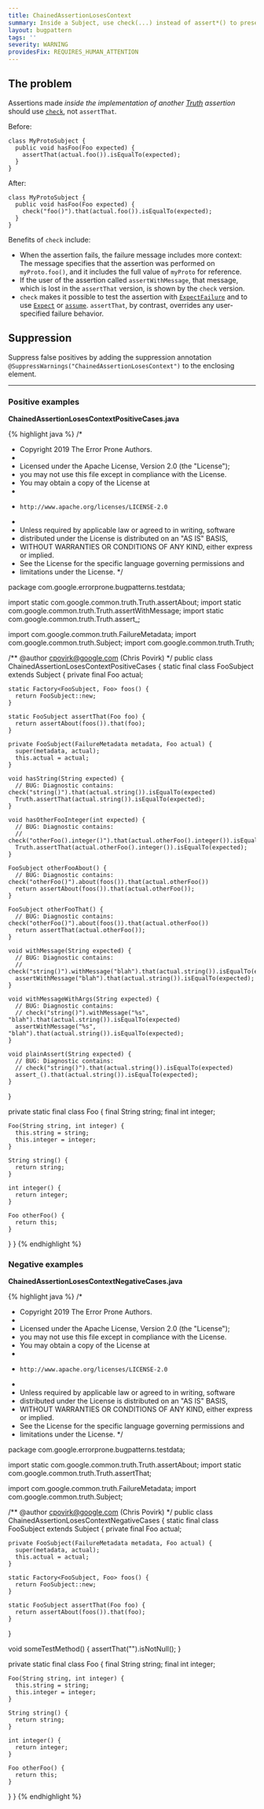 ```yaml
---
title: ChainedAssertionLosesContext
summary: Inside a Subject, use check(...) instead of assert*() to preserve user-supplied messages and other settings.
layout: bugpattern
tags: ''
severity: WARNING
providesFix: REQUIRES_HUMAN_ATTENTION
---
```


<!--
*** AUTO-GENERATED, DO NOT MODIFY ***
To make changes, edit the @BugPattern annotation or the explanation in docs/bugpattern.
-->

## The problem
Assertions made _inside the implementation of another [Truth] assertion_ should
use [`check`], not `assertThat`.

Before:

```
class MyProtoSubject {
  public void hasFoo(Foo expected) {
    assertThat(actual.foo()).isEqualTo(expected);
  }
}
```

After:

```
class MyProtoSubject {
  public void hasFoo(Foo expected) {
    check("foo()").that(actual.foo()).isEqualTo(expected);
  }
}
```

Benefits of `check` include:

-   When the assertion fails, the failure message includes more context: The
    message specifies that the assertion was performed on `myProto.foo()`, and
    it includes the full value of `myProto` for reference.
-   If the user of the assertion called `assertWithMessage`, that message, which
    is lost in the `assertThat` version, is shown by the `check` version.
-   `check` makes it possible to test the assertion with [`ExpectFailure`] and
    to use [`Expect`] or [`assume`]. `assertThat`, by contrast, overrides any
    user-specified failure behavior.

[Truth]: https://github.com/google/truth
[`check`]: https://google.github.io/truth/api/latest/com/google/common/truth/Subject.html#check-java.lang.String-java.lang.Object...-
[`ExpectFailure`]: https://google.github.io/truth/api/latest/com/google/common/truth/ExpectFailure.html
[`Expect`]: https://google.github.io/truth/api/latest/com/google/common/truth/Expect.html
[`assume`]: https://google.github.io/truth/api/latest/com/google/common/truth/TruthJUnit.html#assume--

## Suppression
Suppress false positives by adding the suppression annotation `@SuppressWarnings("ChainedAssertionLosesContext")` to the enclosing element.

----------

### Positive examples
__ChainedAssertionLosesContextPositiveCases.java__

{% highlight java %}
/*
 * Copyright 2019 The Error Prone Authors.
 *
 * Licensed under the Apache License, Version 2.0 (the "License");
 * you may not use this file except in compliance with the License.
 * You may obtain a copy of the License at
 *
 *     http://www.apache.org/licenses/LICENSE-2.0
 *
 * Unless required by applicable law or agreed to in writing, software
 * distributed under the License is distributed on an "AS IS" BASIS,
 * WITHOUT WARRANTIES OR CONDITIONS OF ANY KIND, either express or implied.
 * See the License for the specific language governing permissions and
 * limitations under the License.
 */

package com.google.errorprone.bugpatterns.testdata;

import static com.google.common.truth.Truth.assertAbout;
import static com.google.common.truth.Truth.assertWithMessage;
import static com.google.common.truth.Truth.assert_;

import com.google.common.truth.FailureMetadata;
import com.google.common.truth.Subject;
import com.google.common.truth.Truth;

/** @author cpovirk@google.com (Chris Povirk) */
public class ChainedAssertionLosesContextPositiveCases {
  static final class FooSubject extends Subject {
    private final Foo actual;

    static Factory<FooSubject, Foo> foos() {
      return FooSubject::new;
    }

    static FooSubject assertThat(Foo foo) {
      return assertAbout(foos()).that(foo);
    }

    private FooSubject(FailureMetadata metadata, Foo actual) {
      super(metadata, actual);
      this.actual = actual;
    }

    void hasString(String expected) {
      // BUG: Diagnostic contains: check("string()").that(actual.string()).isEqualTo(expected)
      Truth.assertThat(actual.string()).isEqualTo(expected);
    }

    void hasOtherFooInteger(int expected) {
      // BUG: Diagnostic contains:
      // check("otherFoo().integer()").that(actual.otherFoo().integer()).isEqualTo(expected)
      Truth.assertThat(actual.otherFoo().integer()).isEqualTo(expected);
    }

    FooSubject otherFooAbout() {
      // BUG: Diagnostic contains: check("otherFoo()").about(foos()).that(actual.otherFoo())
      return assertAbout(foos()).that(actual.otherFoo());
    }

    FooSubject otherFooThat() {
      // BUG: Diagnostic contains: check("otherFoo()").about(foos()).that(actual.otherFoo())
      return assertThat(actual.otherFoo());
    }

    void withMessage(String expected) {
      // BUG: Diagnostic contains:
      // check("string()").withMessage("blah").that(actual.string()).isEqualTo(expected)
      assertWithMessage("blah").that(actual.string()).isEqualTo(expected);
    }

    void withMessageWithArgs(String expected) {
      // BUG: Diagnostic contains:
      // check("string()").withMessage("%s", "blah").that(actual.string()).isEqualTo(expected)
      assertWithMessage("%s", "blah").that(actual.string()).isEqualTo(expected);
    }

    void plainAssert(String expected) {
      // BUG: Diagnostic contains:
      // check("string()").that(actual.string()).isEqualTo(expected)
      assert_().that(actual.string()).isEqualTo(expected);
    }
  }

  private static final class Foo {
    final String string;
    final int integer;

    Foo(String string, int integer) {
      this.string = string;
      this.integer = integer;
    }

    String string() {
      return string;
    }

    int integer() {
      return integer;
    }

    Foo otherFoo() {
      return this;
    }
  }
}
{% endhighlight %}

### Negative examples
__ChainedAssertionLosesContextNegativeCases.java__

{% highlight java %}
/*
 * Copyright 2019 The Error Prone Authors.
 *
 * Licensed under the Apache License, Version 2.0 (the "License");
 * you may not use this file except in compliance with the License.
 * You may obtain a copy of the License at
 *
 *     http://www.apache.org/licenses/LICENSE-2.0
 *
 * Unless required by applicable law or agreed to in writing, software
 * distributed under the License is distributed on an "AS IS" BASIS,
 * WITHOUT WARRANTIES OR CONDITIONS OF ANY KIND, either express or implied.
 * See the License for the specific language governing permissions and
 * limitations under the License.
 */

package com.google.errorprone.bugpatterns.testdata;

import static com.google.common.truth.Truth.assertAbout;
import static com.google.common.truth.Truth.assertThat;

import com.google.common.truth.FailureMetadata;
import com.google.common.truth.Subject;

/** @author cpovirk@google.com (Chris Povirk) */
public class ChainedAssertionLosesContextNegativeCases {
  static final class FooSubject extends Subject {
    private final Foo actual;

    private FooSubject(FailureMetadata metadata, Foo actual) {
      super(metadata, actual);
      this.actual = actual;
    }

    static Factory<FooSubject, Foo> foos() {
      return FooSubject::new;
    }

    static FooSubject assertThat(Foo foo) {
      return assertAbout(foos()).that(foo);
    }
  }

  void someTestMethod() {
    assertThat("").isNotNull();
  }

  private static final class Foo {
    final String string;
    final int integer;

    Foo(String string, int integer) {
      this.string = string;
      this.integer = integer;
    }

    String string() {
      return string;
    }

    int integer() {
      return integer;
    }

    Foo otherFoo() {
      return this;
    }
  }
}
{% endhighlight %}

